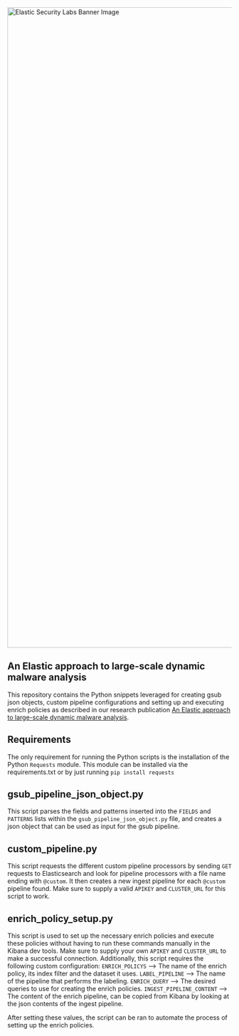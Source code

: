 <img width="1440" alt="Elastic Security Labs Banner Image" src="https://user-images.githubusercontent.com/7442091/234121634-fd2518cf-70cb-4eee-8134-393c1f712bac.png">

## An Elastic approach to large-scale dynamic malware analysis
This repository contains the Python snippets leveraged for creating gsub json objects, custom pipeline configurations and setting up and executing enrich policies as described in our research publication [An Elastic approach to large-scale dynamic malware analysis](https://elastic.co/security-labs/an-elastic-approach-to-large-scale-dynamic-malware-analysis).

## Requirements
The only requirement for running the Python scripts is the installation of the Python `Requests` module. This module can be installed via the requirements.txt or by just running `pip install requests`

## gsub_pipeline_json_object.py
This script parses the fields and patterns inserted into the `FIELDS` and `PATTERNS` lists within the `gsub_pipeline_json_object.py` file, and creates a json object that can be used as input for the gsub pipeline.

## custom_pipeline.py
This script requests the different custom pipeline processors by sending `GET` requests to Elasticsearch and look for pipeline processors with a file name ending with `@custom`. It then creates a new ingest pipeline for each `@custom` pipeline found. Make sure to supply a valid `APIKEY` and `CLUSTER_URL` for this script to work.

## enrich_policy_setup.py
This script is used to set up the necessary enrich policies and execute these policies without having to run these commands manually in the Kibana dev tools. Make sure to supply your own `APIKEY` and `CLUSTER_URL` to make a successful connection. Additionally, this script requires the following custom configuration:
`ENRICH_POLICYS` --> The name of the enrich policy, its index filter and the dataset it uses.
`LABEL_PIPELINE` --> The name of the pipeline that performs the labeling.
`ENRICH_QUERY` --> The desired queries to use for creating the enrich policies.
`INGEST_PIPELINE_CONTENT` --> The content of the enrich pipeline, can be copied from Kibana by looking at the json contents of the ingest pipeline.

After setting these values, the script can be ran to automate the process of setting up the enrich policies. 
